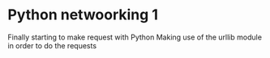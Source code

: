 # Python netwoorking 1
Finally starting to make request with Python
Making use of the urllib module in order to do the requests
